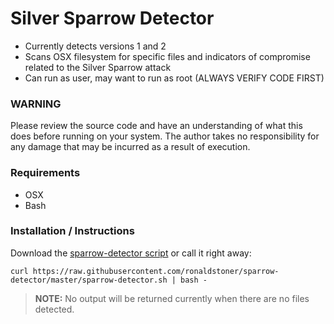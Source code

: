 # Silver Sparrow Detector
  - Currently detects versions 1 and 2
  - Scans OSX filesystem for specific files and indicators of compromise related to the Silver Sparrow attack
  - Can run as user, may want to run as root (ALWAYS VERIFY CODE FIRST)

### WARNING
Please review the source code and have an understanding of what this does before running on your system. The author takes no responsibility for any damage that may be incurred as a result of execution. 

### Requirements
* OSX
* Bash

### Installation / Instructions
Download the [sparrow-detector script](sparrow-detector.sh) or call it right away:
```
curl https://raw.githubusercontent.com/ronaldstoner/sparrow-detector/master/sparrow-detector.sh | bash -
```

> **NOTE:** No output will be returned currently when there are no files detected. 
